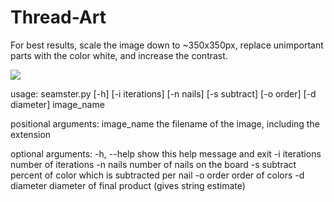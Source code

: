 # Thread-Art

For best results, scale the image down to ~350x350px, replace unimportant parts with the color white, and increase the contrast.

![](example.jpg)

usage: seamster.py [-h] [-i iterations] [-n nails] [-s subtract] [-o order] [-d diameter] image_name

positional arguments:
  image_name     the filename of the image, including the extension

optional arguments:
  -h, --help     show this help message and exit
  -i iterations  number of iterations
  -n nails       number of nails on the board
  -s subtract    percent of color which is subtracted per nail
  -o order       order of colors
  -d diameter    diameter of final product (gives string estimate)

